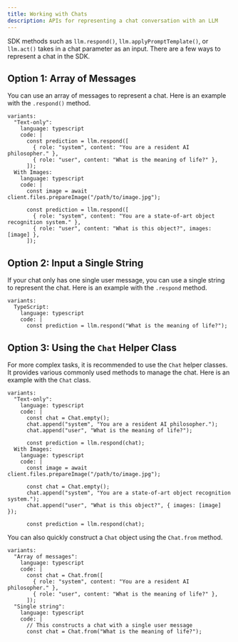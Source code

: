 ```yaml
---
title: Working with Chats
description: APIs for representing a chat conversation with an LLM
---
```


SDK methods such as `llm.respond()`, `llm.applyPromptTemplate()`, or `llm.act()`
takes in a chat parameter as an input. There are a few ways to represent a chat in the SDK.

## Option 1: Array of Messages

You can use an array of messages to represent a chat. Here is an example with the `.respond()` method.

```lms_code_snippet
variants:
  "Text-only":
    language: typescript
    code: |
      const prediction = llm.respond([
        { role: "system", content: "You are a resident AI philosopher." },
        { role: "user", content: "What is the meaning of life?" },
      ]);
  With Images:
    language: typescript
    code: |
      const image = await client.files.prepareImage("/path/to/image.jpg");

      const prediction = llm.respond([
        { role: "system", content: "You are a state-of-art object recognition system." },
        { role: "user", content: "What is this object?", images: [image] },
      ]);
```

## Option 2: Input a Single String

If your chat only has one single user message, you can use a single string to represent the chat. Here is an example with the `.respond` method.

```lms_code_snippet
variants:
  TypeScript:
    language: typescript
    code: |
      const prediction = llm.respond("What is the meaning of life?");
```

## Option 3: Using the `Chat` Helper Class

For more complex tasks, it is recommended to use the `Chat` helper classes. It provides various commonly used methods to manage the chat. Here is an example with the `Chat` class.

```lms_code_snippet
variants:
  "Text-only":
    language: typescript
    code: |
      const chat = Chat.empty();
      chat.append("system", "You are a resident AI philosopher.");
      chat.append("user", "What is the meaning of life?");

      const prediction = llm.respond(chat);
  With Images:
    language: typescript
    code: |
      const image = await client.files.prepareImage("/path/to/image.jpg");

      const chat = Chat.empty();
      chat.append("system", "You are a state-of-art object recognition system.");
      chat.append("user", "What is this object?", { images: [image] });

      const prediction = llm.respond(chat);
```

You can also quickly construct a `Chat` object using the `Chat.from` method.

```lms_code_snippet
variants:
  "Array of messages":
    language: typescript
    code: |
      const chat = Chat.from([
        { role: "system", content: "You are a resident AI philosopher." },
        { role: "user", content: "What is the meaning of life?" },
      ]);
  "Single string":
    language: typescript
    code: |
      // This constructs a chat with a single user message
      const chat = Chat.from("What is the meaning of life?");
```
